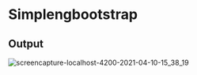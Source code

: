 # Simplengbootstrap

## Output

![screencapture-localhost-4200-2021-04-10-15_38_19](https://user-images.githubusercontent.com/79576987/114302275-eda2f480-9ae5-11eb-9715-aaa23659e5ef.png)
